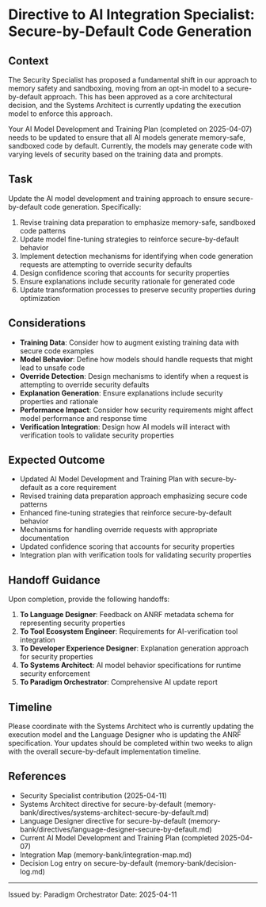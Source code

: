 # Directive to AI Integration Specialist: Secure-by-Default Code Generation

## Context

The Security Specialist has proposed a fundamental shift in our approach to memory safety and sandboxing, moving from an opt-in model to a secure-by-default approach. This has been approved as a core architectural decision, and the Systems Architect is currently updating the execution model to enforce this approach.

Your AI Model Development and Training Plan (completed on 2025-04-07) needs to be updated to ensure that all AI models generate memory-safe, sandboxed code by default. Currently, the models may generate code with varying levels of security based on the training data and prompts.

## Task

Update the AI model development and training approach to ensure secure-by-default code generation. Specifically:

1. Revise training data preparation to emphasize memory-safe, sandboxed code patterns
2. Update model fine-tuning strategies to reinforce secure-by-default behavior
3. Implement detection mechanisms for identifying when code generation requests are attempting to override security defaults
4. Design confidence scoring that accounts for security properties
5. Ensure explanations include security rationale for generated code
6. Update transformation processes to preserve security properties during optimization

## Considerations

- **Training Data**: Consider how to augment existing training data with secure code examples
- **Model Behavior**: Define how models should handle requests that might lead to unsafe code
- **Override Detection**: Design mechanisms to identify when a request is attempting to override security defaults
- **Explanation Generation**: Ensure explanations include security properties and rationale
- **Performance Impact**: Consider how security requirements might affect model performance and response time
- **Verification Integration**: Design how AI models will interact with verification tools to validate security properties

## Expected Outcome

- Updated AI Model Development and Training Plan with secure-by-default as a core requirement
- Revised training data preparation approach emphasizing secure code patterns
- Enhanced fine-tuning strategies that reinforce secure-by-default behavior
- Mechanisms for handling override requests with appropriate documentation
- Updated confidence scoring that accounts for security properties
- Integration plan with verification tools for validating security properties

## Handoff Guidance

Upon completion, provide the following handoffs:

1. **To Language Designer**: Feedback on ANRF metadata schema for representing security properties
2. **To Tool Ecosystem Engineer**: Requirements for AI-verification tool integration
3. **To Developer Experience Designer**: Explanation generation approach for security properties
4. **To Systems Architect**: AI model behavior specifications for runtime security enforcement
5. **To Paradigm Orchestrator**: Comprehensive AI update report

## Timeline

Please coordinate with the Systems Architect who is currently updating the execution model and the Language Designer who is updating the ANRF specification. Your updates should be completed within two weeks to align with the overall secure-by-default implementation timeline.

## References

- Security Specialist contribution (2025-04-11)
- Systems Architect directive for secure-by-default (memory-bank/directives/systems-architect-secure-by-default.md)
- Language Designer directive for secure-by-default (memory-bank/directives/language-designer-secure-by-default.md)
- Current AI Model Development and Training Plan (completed 2025-04-07)
- Integration Map (memory-bank/integration-map.md)
- Decision Log entry on secure-by-default (memory-bank/decision-log.md)

---

Issued by: Paradigm Orchestrator
Date: 2025-04-11